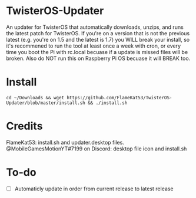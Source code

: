 # TwisterOS-Updater
An updater for TwisterOS that automatically downloads, unzips, and runs the latest patch for TwisterOS.
If you're on a version that is not the previous latest (e.g. you're on 1.5 and the latest is 1.7) you WILL break your install, so it's recommened to run the tool at least once a week with cron, or every time you boot the Pi with rc.local becuase if a update is missed files will be broken. Also do NOT run this on Raspberry Pi OS becuase it will BREAK too.

# Install
`cd ~/Downloads && wget https://github.com/FlameKat53/TwisterOS-Updater/blob/master/install.sh && ./install.sh`

# Credits
FlameKat53: install.sh and updater.desktop files. @MobileGamesMotionYT#7199 on Discord: desktop file icon and install.sh

# To-do
- [ ] Automaticly update in order from current release to latest release
